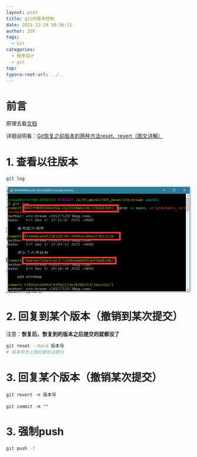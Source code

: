 ```yaml
---
layout: post
title: git的版本控制
date: 2021-12-19 10:36:11
author: ZGX
tags:
  - Git
categories:
  - 程序设计
  - git
top: 
typora-root-url: ../..
---
```




# 前言

原理去看[文档](https://git-scm.com/book/zh/v2/起步-关于版本控制)

详细说明看：[Git恢复之前版本的两种方法reset、revert（图文详解）](https://blog.csdn.net/yxlshk/article/details/79944535)

# 1. 查看以往版本

```bash
git log		
```

![查看版本号](/images/git的版本控制/image-20211219163015002.png)

# 2. 回复到某个版本（撤销到某次提交）

注意：**恢复后，恢复到的版本之后提交的就都没了**

```bash
git reset --hard 版本号
# 版本号为上图红框标注部分
```

# 3. 回复某个版本（撤销某次提交）

```
git revert -n 版本号

git commit -m ""
```



# 3. 强制push

```bash
git push -f
```

